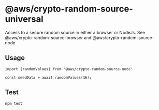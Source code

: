 # @aws/crypto-random-source-universal

Access to a secure random source in either a browser or NodeJs.
See @aws/crypto-random-source-browser and @aws/crypto-random-source-node

## Usage

```
import {randomValues} from '@aws/crypto-random-source-node'

const seedData = await randomValues(16);

```

## Test

`npm test`
